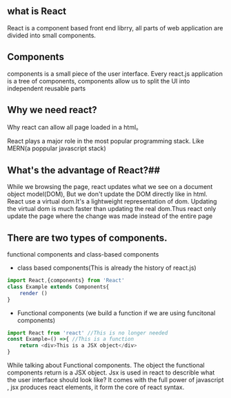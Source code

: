 ## what is React ##
React is a component based front end librry, all parts of web application are divided into small components.

## Components ##
components is a small piece of the user interface. Every react.js application is a tree of components, components allow us to split the UI into independent reusable parts

## Why we need react?
Why react can allow all page loaded in a html。

React plays a major role in the most popular programming stack. Like MERN(a poppular javascript stack)

## What's the advantage of React?##
While we browsing the page, react updates what we see on a document object model(DOM), But we don't update the DOM directly like in html. React use a virtual dom.It's a lightweight representation of dom. Updating the virtual dom is much faster than updating the real dom.Thus react only update the page where the change was made instead of the entire page


## There are two types of components. ##
functional components and class-based components

- class based components(This is already the history of react.js)

```JavaScript
import React,{components} from 'React'
class Example extends Components{
    render ()
}
```

- Functional components (we build a function if we are using funcitonal components)

```JavaScript
import React from 'react' //This is no longer needed
const Example=() =>{ //This is a function
    return <div>This is a JSX object</div>
}
```
While talking about Functional components. The object the functional components return is a JSX object. Jsx is used in react to describle what the user interface should look like? It comes with the full power of javascript , jsx produces react elements, it form the core of react syntax.